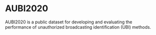 # AUBI2020

AUBI2020 is a public dataset for developing and evaluating the performance of unauthorized broadcasting identification (UBI) methods.
